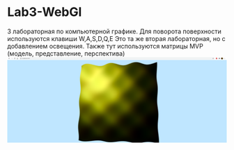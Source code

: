 # Lab3-WebGl

3 лабораторная по компьютерной графике.
Для поворота поверхности используются клавиши W,A,S,D,Q,E
Это та же вторая лабораторная, но с добавлением освещения. Также тут используются матрицы MVP (модель, представление, перспектива)
![](screenshot.png)
